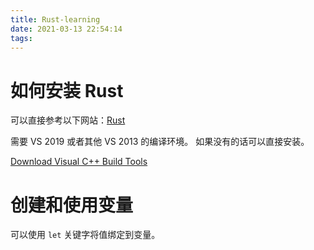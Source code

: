 ```yaml
---
title: Rust-learning
date: 2021-03-13 22:54:14
tags:
---
```


<!-- more -->

# 如何安装 Rust

可以直接参考以下网站：[Rust](https://www.rust-lang.org/zh-CN/tools/install)

需要 VS 2019 或者其他 VS 2013 的编译环境。 如果没有的话可以直接安装。

[Download Visual C++ Build Tools](https://visualstudio.microsoft.com/zh-hans/visual-cpp-build-tools/)


# 创建和使用变量

可以使用 `let` 关键字将值绑定到变量。


